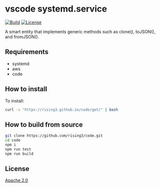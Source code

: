 # vscode systemd.service
[![Build](https://github.com/rising3/code/actions/workflows/build.yml/badge.svg)](https://github.com/rising3/code/actions/workflows/build.yml)
[![License](https://img.shields.io/badge/License-Apache_2.0-blue.svg)](LICENSE)

A smart entity that implements generic methods such as clone(), toJSON(), and fromJSON().

## Requirements

- systemd
- aws
- code

## How to install

To install:

``` bash
curl -s "https://rising3.github.io/code/get/" | bash
```
## How to build from source

```sh
git clone https://github.com/rising3/code.git
cd code
npm i
npm run test
npm run build
```

## License

[Apache 2.0](LICENSE)